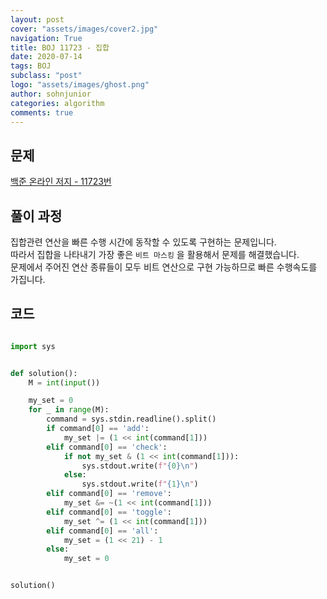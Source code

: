 ```yaml
---
layout: post
cover: "assets/images/cover2.jpg"
navigation: True
title: BOJ 11723 - 집합
date: 2020-07-14
tags: BOJ
subclass: "post"
logo: "assets/images/ghost.png"
author: sohnjunior
categories: algorithm
comments: true
---
```


## 문제

[백준 온라인 저지 - 11723번](https://www.acmicpc.net/problem/11723)

## 풀이 과정

집합관련 연산을 빠른 수행 시간에 동작할 수 있도록 구현하는 문제입니다. <br>
따라서 집합을 나타내기 가장 좋은 `비트 마스킹` 을 활용해서 문제를 해결했습니다. <br>
문제에서 주어진 연산 종류들이 모두 비트 연산으로 구현 가능하므로 빠른 수행속도를 가집니다. <br>

## 코드

```python

import sys


def solution():
    M = int(input())

    my_set = 0
    for _ in range(M):
        command = sys.stdin.readline().split()
        if command[0] == 'add':
            my_set |= (1 << int(command[1]))
        elif command[0] == 'check':
            if not my_set & (1 << int(command[1])):
                sys.stdout.write(f"{0}\n")
            else:
                sys.stdout.write(f"{1}\n")
        elif command[0] == 'remove':
            my_set &= ~(1 << int(command[1]))
        elif command[0] == 'toggle':
            my_set ^= (1 << int(command[1]))
        elif command[0] == 'all':
            my_set = (1 << 21) - 1
        else:
            my_set = 0


solution()

```
